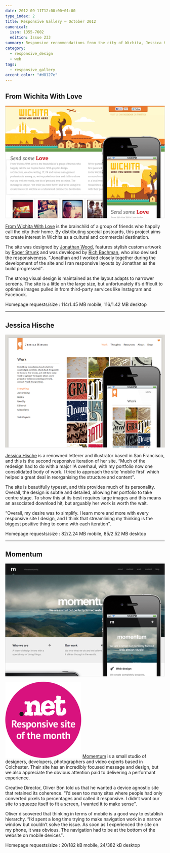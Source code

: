 ```yaml
---
date: 2012-09-11T12:00:00+01:00
type_index: 2
title: Responsive Gallery – October 2012
canonical:
  issn: 1355-7602
  edition: Issue 233
summary: Responsive recommendations from the city of Wichita, Jessica Hische and Momentum.
category:
  - responsive_design
  - web
tags:
  - responsive_gallery
accent_color: "#d8127e"
---
```


## From Wichita With Love

![From Wichita With Love homepage on a mobile phone with a screenshot of the desktop layout behind.](/media/2012/255/a2/from_wichita_with_love.png)

[From Wichita With Love][1] is the brainchild of a group of friends who happily call the city their home. By distributing special postcards, this project aims to create interest in Wichita as a cultural and commercial destination.

The site was designed by [Jonathan Wood][2], features stylish custom artwork by [Roger Strunk][3] and was developed by [Rich Bachman][4], who also devised the responsiveness. <q>Jonathan and I worked closely together during the development of the site and I ran responsive layouts by Jonathan as the build progressed</q>.

The strong visual design is maintained as the layout adapts to narrower screens. The site is a little on the large size, but unfortunately it’s difficult to optimise images pulled in from third-party services like Instagram and Facebook.

Homepage requests/size
: 114/1.45 MB mobile, 116/1.42 MB desktop

---

## Jessica Hische

![Jessica Hische homepage on a mobile phone with a screenshot of the desktop layout behind.](/media/2012/255/a2/jessica_hische.png)

[Jessica Hische][5] is a renowned letterer and illustrator based in San Francisco, and this is the second responsive iteration of her site. <q>Much of the redesign had to do with a major IA overhaul, with my portfolio now one consolidated body of work. I tried to approach the site ‘mobile first’ which helped a great deal in reorganising the structure and content</q>.

The site is beautifully typeset, and this provides much of its personality. Overall, the design is subtle and detailed, allowing her portfolio to take centre stage. To show this at its best requires large images and this means an associated download hit, but arguably her work is worth the wait.

<q>Overall, my desire was to simplify. I learn more and more with every responsive site I design, and I think that streamlining my thinking is the biggest positive thing to come with each iteration</q>.

Homepage requests/size
: 82/2.24 MB mobile, 85/2.52 MB desktop

---

## Momentum

![Momentum homepage on a mobile phone with a screenshot of the desktop layout behind.](/media/2012/255/a2/momentum.png)

![Responsive site of the month](/media/2012/143/a2/site_of_the_month.svg) [Momentum][6] is a small studio of designers, developers, photographers and video experts based in Colchester. Their site has an incredibly focused message and design, but we also appreciate the obvious attention paid to delivering a performant experience.

Creative Director, Oliver Bon told us that he wanted a device agnostic site that retained its coherence. <q>I’d seen too many sites where people had only converted pixels to percentages and called it responsive. I didn’t want our site to squeeze itself to fit a screen, I wanted it to make sense</q>.

Oliver discovered that thinking in terms of mobile is a good way to establish hierarchy. <q>I’d spent a long time trying to make navigation work in a narrow window but couldn’t solve the issue. As soon as I experienced the site on my phone, it was obvious. The navigation had to be at the bottom of the website on mobile devices</q>.

Homepage requests/size
: 20/182 kB mobile, 24/382 kB desktop

[1]: https://fromwichitawithlove.com
[2]: https://jonathanwooddesign.com
[3]: https://rogerstrunk.com
[4]: https://richbachman.com
[5]: https://jessicahische.is
[6]: https://builtwithmomentum.com
